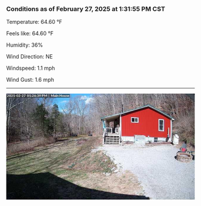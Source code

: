 ### Conditions as of February 27, 2025 at 1:31:55 PM CST 

Temperature: 64.60 &deg;F

Feels like: 64.60 &deg;F

Humidity: 36%

Wind Direction: NE

Windspeed: 1.1 mph

Wind Gust: 1.6 mph

---

<img src="./images/latest.jpeg"/>

